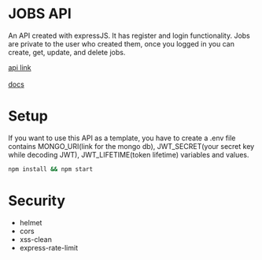<h1>JOBS API</h1>

An API created with expressJS. It has register and login functionality. Jobs are private to the user who created them, once you logged in you can create, get, update, and delete jobs.

<a href="https://jobs-api-qomp.onrender.com/">api link</a> <br>  
<a href="https://jobs-api-qomp.onrender.com/api-docs/#/">docs</a>

#### <h1>Setup</h1>

If you want to use this API as a template, you have to create a .env file contains MONGO_URI(link for the mongo db), JWT_SECRET(your secret key while decoding JWT), JWT_LIFETIME(token lifetime) variables and values.

```bash
npm install && npm start
```


#### <h1>Security</h1>

- helmet
- cors
- xss-clean
- express-rate-limit
